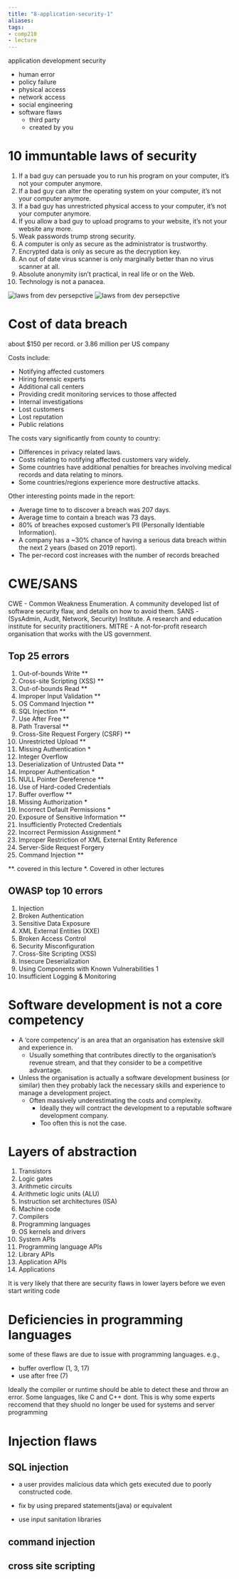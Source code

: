 ```yaml
---
title: "8-application-security-1"
aliases: 
tags: 
- comp210
- lecture
---
```


application development security
- human error
- policy failure
- physical access
- network access
- social engineering
- software flaws
	- third party
	- created by you

# 10 immuntable laws of security
1. If a bad guy can persuade you to run his program on your computer, it’s not your computer anymore. 
2. If a bad guy can alter the operating system on your computer, it’s not your computer anymore. 
3. If a bad guy has unrestricted physical access to your computer, it’s not your computer anymore. 
4. If you allow a bad guy to upload programs to your website, it’s not your website any more. 
5. Weak passwords trump strong security. 
6. A computer is only as secure as the administrator is trustworthy. 
7. Encrypted data is only as secure as the decryption key.
8. An out of date virus scanner is only marginally better than no virus scanner at all.
9. Absolute anonymity isn’t practical, in real life or on the Web. 
10. Technology is not a panacea.

![laws from dev persepctive](https://i.imgur.com/QtdVqLd.png)
![laws from dev persepctive](https://i.imgur.com/jCIi9mw.png)


# Cost of data breach
about $150 per record. or 3.86 million per US company

Costs include:
- Notifying affected customers 
- Hiring forensic experts 
- Additional call centers 
- Providing credit monitoring services to those affected
- Internal investigations 
- Lost customers 
- Lost reputation 
- Public relations

The costs vary significantly from county to country: 
- Differences in privacy related laws. 
- Costs relating to notifying affected customers vary widely. 
- Some countries have additional penalties for breaches involving medical records and data relating to minors. 
- Some countries/regions experience more destructive attacks.

Other interesting points made in the report: 
- Average time to to discover a breach was 207 days. 
- Average time to contain a breach was 73 days. 
- 80% of breaches exposed customer’s PII (Personally Identiable Information). 
- A company has a ~30% chance of having a serious data breach within the next 2 years (based on 2019 report). 
- The per-record cost increases with the number of records breached


# CWE/SANS
CWE - Common Weakness Enumeration. A community developed list of software security flaw, and details on how to avoid them. 
SANS - (SysAdmin, Audit, Network, Security) Institute. A research and education institute for security practitioners. 
MITRE - A not-for-profit research organisation that works with the US government.

## Top 25 errors
1. Out-of-bounds Write ** 
2. Cross-site Scripting (XSS) ** 
3. Out-of-bounds Read ** 
4. Improper Input Validation ** 
5. OS Command Injection ** 
6. SQL Injection ** 
7. Use After Free ** 
8. Path Traversal ** 
9. Cross-Site Request Forgery (CSRF) ** 
10. Unrestricted Upload ** 
11. Missing Authentication * 
12. Integer Overflow 
13. Deserialization of Untrusted Data ** 
14. Improper Authentication * 
15. NULL Pointer Dereference ** 
16. Use of Hard-coded Credentials 
17. Buffer overflow ** 
18. Missing Authorization * 
19. Incorrect Default Permissions * 
20. Exposure of Sensitive Information ** 
21. Insufficiently Protected Credentials 
22. Incorrect Permission Assignment * 
23. Improper Restriction of XML External Entity Reference 
24. Server-Side Request Forgery 
25. Command Injection ** 


**. covered in this lecture
*. Covered in other lectures 

## OWASP top 10 errors
1. Injection 
2. Broken Authentication 
3. Sensitive Data Exposure 
4. XML External Entities (XXE) 
5. Broken Access Control 
6. Security Misconfiguration 
7. Cross-Site Scripting (XSS) 
8. Insecure Deserialization 
9. Using Components with Known Vulnerabilities 1
0. Insufficient Logging & Monitoring

# Software development is not a core competency
- A ‘core competency’ is an area that an organisation has extensive skill and experience in.
	- Usually something that contributes directly to the organisation’s revenue stream, and that they consider to be a competitive advantage.
- Unless the organisation is actually a software development business (or similar) then they probably lack the necessary skills and experience to manage a development project.
	- Often massively underestimating the costs and complexity. 
		- Ideally they will contract the development to a reputable software development company. 
		- Too often this is not the case.

# Layers of abstraction
1. Transistors
2. Logic gates
3. Arithmetic circuits
4. Arithmetic logic units (ALU)
5. Instruction set architectures (ISA)
6. Machine code
7. Compilers
8. Programming languages
9. OS kernels and drivers 
10. System APIs 
11. Programming language APIs 
12. Library APIs 
13. Application APIs 
14. Applications

It is very likely that there are security flaws in lower layers before we even start writing code

# Deficiencies in programming languages
some of these flaws are due to issue with programming languages. e.g.,
- buffer overflow (1, 3, 17)
- use after free (7)

Ideally the compiler or runtime should be able to detect these and throw an error. Some languages, like C and C++ dont. This is why some experts reccomend that they shuold no longer be used for systems and server programming

# Injection flaws
## SQL injection
- a user provides malicious data which gets executed due to poorly constructed code.

- fix by using prepared statements(java) or equivalent
- use input sanitation libraries

## command injection

## cross site scripting